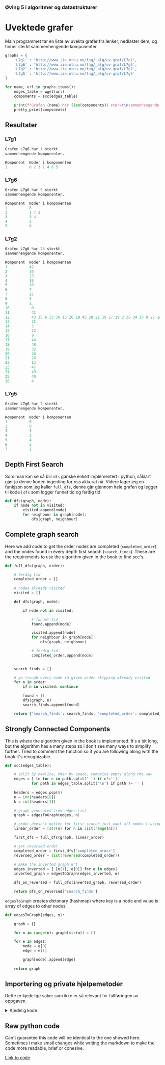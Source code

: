 ### Øving 5 i algoritmer og datastrukturer
# Uvektede grafer

Main programmet tar en liste av uvekta grafer fra lenker, nedlaster dem, og finner sterkt sammenhengende komponenter.  
```Python
graphs = {
    'L7g1' : 'http://www.iie.ntnu.no/fag/_alg/uv-graf/L7g1',
    'L7g6' : 'http://www.iie.ntnu.no/fag/_alg/uv-graf/L7g6',
    'L7g2' : 'http://www.iie.ntnu.no/fag/_alg/uv-graf/L7g2',
    'L7g5' : 'http://www.iie.ntnu.no/fag/_alg/uv-graf/L7g5'
}

for name, url in graphs.items():
    edges_table = wget(url)
    components = scc(edges_table)

    print(f"Grafen {name} har {len(components)} sterkt\nsammenhengende komponenter.")
    pretty_print(components)
```

## Resultater

### L7g1
```python
Grafen L7g6 har 1 sterkt
sammenhengende komponenter.

Komponent  Noder i komponenten
1          0 2 3 1 4 6 5
```

### L7g6
```python
Grafen L7g6 har 5 sterkt
sammenhengende komponenter.

Komponent  Noder i komponenten
1          6
2          1 7 2
3          3 4
4          5
5          0
```

### L7g2
```python
Grafen L7g6 har 26 sterkt
sammenhengende komponenter.

Komponent  Noder i komponenten
1          42
2          30
3          23
4          16
5          10
6          7
7          25
8          5
9          1
10          0
11          41
12          43 35 6 33 36 15 20 18 45 28 21 19 17 29 2 38 34 37 8 27 14 24 39 12 11       
13          31
14          3
15          22
16          9
17          44
18          48
19          32
20          46
21          26
22          13
23          47
24          49
25          40
26          4
```

### L7g5
```python
Grafen L7g6 har 7 sterkt
sammenhengende komponenter.

Komponent  Noder i komponenten
1          6
2          0
3          3
4          2
5          4
6          5
7          1
```

## Depth First Search

Som man kan se så blir `dfs` ganske enkelt implementert i python, såklart gjør jo denne koden ingenting for oss akkurat nå. Videre lager jeg en funkjson som jeg kaller `full_dfs`, denne går gjennom hele grafen og legger til kode i `dfs` som logger funnet tid og ferdig tid.

```python
def dfs(graph, node):
    if node not in visited:
        visited.append(node)
        for neighbour in graph[node]:
            dfs(graph, neighbour)
```

## Complete graph search
Here we add code to get the order nodes are completed (`completed_order`) and the nodes found in every depth first search (`search_finds`). These are the requirements to use the algorithm given in the book to find scc's.

```python
def full_dfs(graph, order):

    # ferdig tid
    completed_order = []
    
    # nodes already visited
    visited = []

    def dfs(graph, node):

        if node not in visited:

            # funnet tid
            found.append(node)

            visited.append(node)
            for neighbour in graph[node]:
                dfs(graph, neighbour)

            # ferdig tid
            completed_order.append(node)
    

    search_finds = []

    # go trough every node in given order skipping already visited
    for n in order:
        if n in visited: continue

        found = []
        dfs(graph, n)
        search_finds.append(found)

    return {'search_finds': search_finds, 'completed_order': completed_order}

```

## Strongly Connected Components

This is where the algorithm given in the book is implemented. It's a bit long, but the algorithm has a many steps so i don't see many ways to simplify further. Tried to comment the function so if you are following along with the book it's recognizable.

```python
def scc(edges_table):

    # split by newline, then by space, removing empty along the way
    edges = [ [n for n in path.split(' ') if n!=''] 
            for path in edges_table.split('\n') if path != '' ]
        
    headers = edges.pop(0)
    n = int(headers[0])
    k = int(headers[1])

    # graph generated from edges list
    graph = edgesToGraph(edges, n)

    # order doesn't matter for first search just want all nodes ( using range() )
    linear_order = [str(n) for n in list(range(n))]

    first_dfs = full_dfs(graph, linear_order)

    # get reversed order
    completed_order = first_dfs['completed_order']
    reversed_order = list(reversed(completed_order))
    
    # make the inverted graph G^t
    edges_inverted = [ [e[1], e[0]] for e in edges]
    inverted_graph = edgesToGraph(edges_inverted, n)

    dfs_on_reversed = full_dfs(inverted_graph, reversed_order)

    return dfs_on_reversed['search_finds']

```



`edgesToGraph` creates dictonary (hashmap) where key is a node and value is array of edges to other nodes
```python
def edgesToGraph(edges, n):

    graph = {}

    for n in range(n): graph[str(n)] = []

    for e in edges:
        node = e[0]
        edge = e[1]

        graph[node].append(edge)
        
    return graph
```


## Importering og private hjelpemetoder
Dette er kjedelige saker som ikke er så relevant for fullføringen av oppgaven.

<details>
  <summary>Kjedelig kode</summary>
  
  
```python
import requests
def wget(url):
    return requests.get(url, allow_redirects=True).text

def pretty_print(r):
    if len(r) > 100: return

    print(f"\nKomponent  Noder i komponenten")
    for i in range(len(r)):
        group = " ".join(r[i])
        print(f"{i+1}          {group}")

```
  
</details>

## Raw python code
Can't guarantee this code will be identical to the one showed here. Sometimes i make small changes while writing the markdown to make the code more readable, brief or cohesive.  

[Link to code](graphCode.py)
